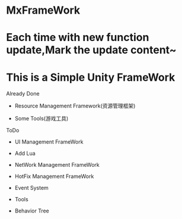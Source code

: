 # MxFrameWork

# Each time with new function update,Mark the update content~

# This is a Simple Unity FrameWork

Already Done

* Resource Management Framework(资源管理框架)

* Some Tools(游戏工具)

ToDo

* UI Management FrameWork

* Add Lua

* NetWork Management FrameWork

* HotFix Management FrameWork

* Event System

* Tools

* Behavior Tree

